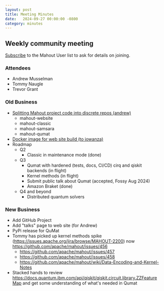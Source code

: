 ```yaml
---
layout: post
title: Meeting Minutes
date:   2024-09-27 00:00:00 -0800
category: minutes
---
```

## Weekly community meeting
[Subscribe](mailto:user-subscribe@mahout.apache.org) to the Mahout User list to ask for details on joining.

### Attendees
* Andrew Musselman
* Tommy Naugle
* Trevor Grant

### Old Business
* [Splitting Mahout project code into discrete repos (andrew)](https://issues.apache.org/jira/projects/MAHOUT/issues/MAHOUT-2204)
    * mahout-website
    * mahout-classic
    * mahout-samsara
    * mahout-qumat
* [Docker image for web site build (to jowanza)](https://issues.apache.org/jira/projects/MAHOUT/issues/MAHOUT-2165)
* Roadmap
    * Q2
        * Classic in maintenance mode (done)
    * Q3
        * Qumat with hardened (tests, docs, CI/CD) cirq and qiskit backends (in flight)
        * Kernel methods (in flight)
        * Submit public talk about Qumat (accepted, Fossy Aug 2024)
        * Amazon Braket (done)
    * Q4 and beyond
        * Distributed quantum solvers

### New Business
* Add GitHub Project
* Add "talks" page to web site (for Andrew)
* PyPi release for QuMat
* Tommy has picked up kernel methods spike (https://issues.apache.org/jira/browse/MAHOUT-2200) now https://github.com/apache/mahout/issues/456
    * https://github.com/apache/mahout/issues/457
    * https://github.com/apache/mahout/issues/458
    * https://github.com/apache/mahout/wiki/Data-Encoding-and-Kernel-Notes
* Stacked hands to review https://docs.quantum.ibm.com/api/qiskit/qiskit.circuit.library.ZZFeatureMap and get some understanding of what's needed in Qumat
